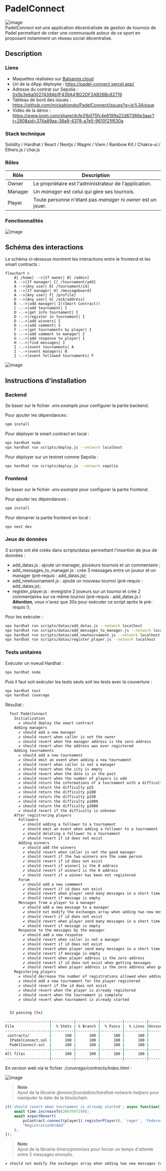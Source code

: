 # PadelConnect

![image](https://github.com/mickablondo/PadelConnect/assets/36310658/574ad835-ce6a-4435-b521-45b413e6379b)  
PadelConnect est une application décentralisée de gestion de tournois de Padel permettant de créer une communauté autour de ce sport en proposant notamment un réseau social décentralisé.  

## Description

### Liens

- Maquettes réalisées sur [Balsamiq.cloud](https://balsamiq.cloud/somhp53/p5sdeh6)
- Url de la dApp déployée : https://padel-connect.vercel.app/
- Adresse du contrat sur Sepolia : [0x5b3e6a0027439Ab1F439A41B22DF2AB26Bc82719](https://sepolia.etherscan.io/address/0x5b3e6a0027439Ab1F439A41B22DF2AB26Bc82719)
- Tableau de bord des issues : https://github.com/mickablondo/PadelConnect/issues?q=is%3Aissue
- Vidéo de la démo : https://www.loom.com/share/dcfe31b075fc4e6199a22d67366e3aac?t=280&sid=374a89aa-38a9-4378-a7e5-9610f21f630a

### Stack technique
Solidity / Hardhat / React / Nextjs / Wagmi / Viem / Rainbow Kit / Chakra-ui / Ethers.js / chai.js

### Rôles
| Rôle | Description |
|----|----|
| Owner | Le propriétaire est l'administrateur de l'application. |
| Manager | Un <i>manager</i> est celui qui gère ses tournois. |
| Player | Toute personne n'étant pas <i>manager</i> ni <i>owner</i> est un jouer. |  

### Fonctionnalités
![image](https://github.com/mickablondo/PadelConnect/assets/36310658/cfd8e276-4be6-43ac-a7f7-1ce88692cfc1)

## Schéma des interactions
Le schéma ci-dessous montrent les interactions entre le frontend et les smart contracts :  
```mermaid
flowchart >
    A[ /home] -->|If owner| B[ /admin]
    A -->|If manager| C[ /tournament/add]
    A -->|Any user| D[ /tournament/id]
    A -->|If manager| H[ /messageboard]
    A -->|Any user| F[ /profile]
    D -->|Any user| G[ /ask/address]
    B -.->|add manager| I((Smart Contract))
    C -.->|add tournament| I
    D -.->|get info tournament| I
    D -.->|register in tournament| I
    D -.->|add winners| I
    D -.->|add comment| I
    F -.->|get tournaments by player| I
    G -.->|add comment to manager| I
    G -.->|add response to player| I
    H -.->|find messages| I
    I -.->|event tournaments| A
    I -.->|event managers| B
    I -.->|event followed tournaments| F
```
![image](https://github.com/mickablondo/PadelConnect/assets/36310658/2214d57d-b78b-4f01-93a0-ccec16eb74e1)

## Instructions d'installation

### Backend
Se baser sur le fichier <i>.env.example</i> pour configurer la partie backend.  
  
Pour ajouter les dépendances :  
```sh
npm install
```

Pour déployer le smart contract en local :  
```sh
npx hardhat node  
npx hardhat run scripts/deploy.js --network localhost
```  
  
Pour déployer sur un testnet comme Sepolia :  
```sh
npx hardhat run scripts/deploy.js --network sepolia
```

### Frontend
Se baser sur le fichier <i>.env.example</i> pour configurer la partie frontend.  
  
Pour ajouter les dépendances :  
```sh
npm install
```  
  
Pour démarrer la partie frontend en local :  
```sh
npx next dev
```  

### Jeux de données 
3 scripts ont été créés dans scripts/datas permettant l'insertion de jeux de données :  
 - add_datas.js : ajoute un manager, plusieurs tournois et un commentaire ;
 - add_messages_to_manager.js : crée 3 messages entre un joueur et un manager (pré-requis : add_datas.js);
 - add_newtournament.js : ajoute un nouveau tournoi (pré-requis : add_datas.js);
 - register_player.js : enregistre 2 joueurs sur un tournoi et crée 2 commentaires sur ce même tournoi (pré-requis : add_datas.js / <b>Attention</b>, vous n'avez que 30s pour exécuter ce script après le pré-requis !);
  
Pour les exécuter :  
```bash
npx hardhat run scripts/datas/add_datas.js --network localhost
npx hardhat run scripts/datas/add_messages_to_manager.js --network localhost
npx hardhat run scripts/datas/add_newtournament.js --network localhost
npx hardhat run scripts/datas/register_player.js --network localhost
```

### Tests unitaires
Exécuter un noeud Hardhat : 
```bash
npx hardhat node
```
Puis il faut soit exécuter les tests seuls soit les tests avec la couverture :  
```bash
npx hardhat test  
npx hardhat coverage
```

Résultat :  
```bash
  Test PadelConnect
    Initialization
      ✔ should deploy the smart contract
    Adding managers
      ✔ should add a new manager
      ✔ should revert when caller is not the owner
      ✔ should revert when the manager address is the zero address
      ✔ should revert when the address was ever registered
    Adding tournaments
      ✔ should add a new tournament
      ✔ should emit an event when adding a new tournament
      ✔ should revert when caller is not a manager
      ✔ should revert when the city is empty
      ✔ should revert when the date is in the past
      ✔ should revert when the number of players is odd
      ✔ should return the informations of a tournament with a difficulty p500
      ✔ should return the difficulty p25
      ✔ should return the difficulty p100
      ✔ should return the difficulty p250
      ✔ should return the difficulty p1000
      ✔ should return the difficulty p2000
      ✔ should revert if the difficulty is unknown
    After registrering players
      Followers
        ✔ should adding a follower to a tournament
        ✔ should emit an event when adding a follower to a tournament
        ✔ should deleting a follower to a tournament
        ✔ should revert if id does not exist
      Adding winners
        ✔ should add the winners
        ✔ should revert when caller is not the good manager
        ✔ should revert if the two winners are the same person
        ✔ should revert if id does not exist
        ✔ should revert if winner1 is the 0 address
        ✔ should revert if winner2 is the 0 address
        ✔ should revert if a winner has been not registered
      Forum
        ✔ should add a new commment
        ✔ should revert if id does not exist
        ✔ should revert when player send many messages in a short time
        ✔ should revert if message is empty
      Messages from a player to a manager
        ✔ should add a new message to a manager
        ✔ should not modify the exchanges array when adding two new messages to a manager (3024ms)
        ✔ should revert if id does not exist
        ✔ should revert when player send many messages in a short time
        ✔ should revert if message is empty
      Response to the messages by the manager
        ✔ should add a new response
        ✔ should revert when caller is not a manager
        ✔ should revert if id does not exist
        ✔ should revert when player send many messages in a short time
        ✔ should revert if message is empty
        ✔ should revert when player address is the zero address
        ✔ should revert if id does not exist when getting messages
        ✔ should revert when player address is the zero address when getting messages
    Registering players
      ✔ should decrease the number of registrations allowed when adding a new player
      ✔ should add a new tournament for the player registered
      ✔ should revert if the id does not exist
      ✔ should revert when the player is already registered
      ✔ should revert when the tournament is complete
      ✔ should revert when tournament is already started


  52 passing (5s)

--------------------|----------|----------|----------|----------|----------------|
File                |  % Stmts | % Branch |  % Funcs |  % Lines |Uncovered Lines |
--------------------|----------|----------|----------|----------|----------------|
 contracts/         |      100 |      100 |      100 |      100 |                |
  IPadelConnect.sol |      100 |      100 |      100 |      100 |                |
  PadelConnect.sol  |      100 |      100 |      100 |      100 |                |
--------------------|----------|----------|----------|----------|----------------|
All files           |      100 |      100 |      100 |      100 |                |
--------------------|----------|----------|----------|----------|----------------|
```

En version web via le fichier <i>./coverage/contracts/index.html</i> :  
  
![image](https://github.com/mickablondo/PadelConnect/assets/36310658/5e6ecd0b-828e-4323-877d-ca8acf726039)

  
> **Note**  
> Ajout de la librairie <i>@nomicfoundation/hardhat-network-helpers</i> pour manipuler la date de la blockchain.


```js
it('should revert when tournament is already started', async function() {
    await time.increaseTo(2087697299);
    await expectRevert(
        pcContract.connect(player1).registerPlayer(0, 'roger', 'federer'),
        "RegistrationEnded"
    );
});
```

> **Note**  
> Ajout de la librairie <i>timers/promises</i> pour forcer un temps d'attente entre 2 messages envoyés.

```sh
✔ should not modify the exchanges array when adding two new messages to a manager (3025ms)
```
